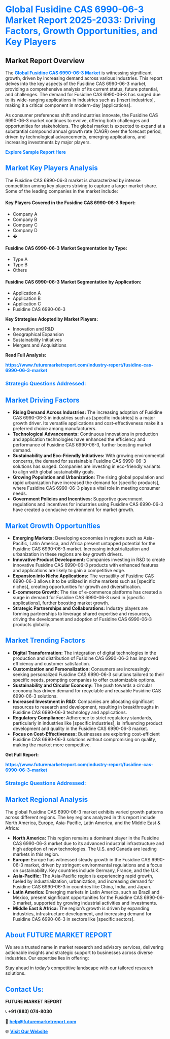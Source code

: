 <h1 style="color: #007BFF;">Global Fusidine CAS 6990-06-3 Market Report 2025-2033: Driving Factors, Growth Opportunities, and Key Players</h1>

<section id="overview">
<h2>Market Report Overview</h2>
<p>The <a href="https://www.futuremarketreport.com/industry-report/fusidine-cas-6990-06-3-market" style="color: #007BFF; text-decoration: none;"><strong>Global Fusidine CAS 6990-06-3 Market</strong></a> is witnessing significant growth, driven by increasing demand across various industries. This report delves into the key aspects of the Fusidine CAS 6990-06-3 market, providing a comprehensive analysis of its current status, future potential, and challenges. The demand for Fusidine CAS 6990-06-3 has surged due to its wide-ranging applications in industries such as [insert industries], making it a critical component in modern-day [applications].</p>
<p>As consumer preferences shift and industries innovate, the Fusidine CAS 6990-06-3 market continues to evolve, offering both challenges and opportunities for stakeholders. The global market is expected to expand at a substantial compound annual growth rate (CAGR) over the forecast period, driven by technological advancements, emerging applications, and increasing investments by major players.</p>
</section>

<section id="overview">
<p><a href="https://www.futuremarketreport.com/request-sample/reportId=111113" style="color: #007BFF; text-decoration: none;"><strong>Explore Sample Report Here</strong></a></p>
</section>

<section id="key-players">
<h2 style="color: #007BFF;">Market Key Players Analysis</h2>
<p>The Fusidine CAS 6990-06-3 market is characterized by intense competition among key players striving to capture a larger market share. Some of the leading companies in the market include:</p>
<h4>Key Players Covered in the Fusidine CAS 6990-06-3 Report:</h4>
<ul><li>Company A</li><li>Company B</li><li>Company C</li><li>Company D</li><li>�</li></ul>
<h4>Fusidine CAS 6990-06-3 Market Segmentation by Type:</h4>
<ul><li>Type A</li><li>Type B</li><li>Others</li></ul>

<h4>Fusidine CAS 6990-06-3 Market Segmentation by Application:</h4>
<ul><li>Application A</li><li>Application B</li><li>Application C</li><li>Fusidine CAS 6990-06-3</li></ul>
<p><strong>Key Strategies Adopted by Market Players:</strong></p>
<ul>
<li>Innovation and R&D</li>
<li>Geographical Expansion</li>
<li>Sustainability Initiatives</li>
<li>Mergers and Acquisitions</li>
</ul>
</section>

<section>
<p><strong>Read Full Analysis: </strong></p><a href="https://www.futuremarketreport.com/industry-report/fusidine-cas-6990-06-3-market" style="color: #007BFF; text-decoration: none;"><strong>https://www.futuremarketreport.com/industry-report/fusidine-cas-6990-06-3-market</strong></a>
<h3 style="color: #007BFF;">Strategic Questions Addressed:</h3>
</section>

<section id="driving-factors">
<h2 style="color: #007BFF;">Market Driving Factors</h2>
<ul>
<li><strong>Rising Demand Across Industries:</strong> The increasing adoption of Fusidine CAS 6990-06-3 in industries such as [specific industries] is a major growth driver. Its versatile applications and cost-effectiveness make it a preferred choice among manufacturers.</li>
<li><strong>Technological Advancements:</strong> Continuous innovations in production and application technologies have enhanced the efficiency and performance of Fusidine CAS 6990-06-3, further boosting market demand.</li>
<li><strong>Sustainability and Eco-Friendly Initiatives:</strong> With growing environmental concerns, the demand for sustainable Fusidine CAS 6990-06-3 solutions has surged. Companies are investing in eco-friendly variants to align with global sustainability goals.</li>
<li><strong>Growing Population and Urbanization:</strong> The rising global population and rapid urbanization have increased the demand for [specific products], where Fusidine CAS 6990-06-3 plays a vital role in meeting consumer needs.</li>
<li><strong>Government Policies and Incentives:</strong> Supportive government regulations and incentives for industries using Fusidine CAS 6990-06-3 have created a conducive environment for market growth.</li>
</ul>
</section>

<section id="growth-opportunities">
<h2 style="color: #007BFF;">Market Growth Opportunities</h2>
<ul>
<li><strong>Emerging Markets:</strong> Developing economies in regions such as Asia-Pacific, Latin America, and Africa present untapped potential for the Fusidine CAS 6990-06-3 market. Increasing industrialization and urbanization in these regions are key growth drivers.</li>
<li><strong>Innovative Product Development:</strong> Companies investing in R&D to create innovative Fusidine CAS 6990-06-3 products with enhanced features and applications are likely to gain a competitive edge.</li>
<li><strong>Expansion into Niche Applications:</strong> The versatility of Fusidine CAS 6990-06-3 allows it to be utilized in niche markets such as [specific niches], creating opportunities for growth and diversification.</li>
<li><strong>E-commerce Growth:</strong> The rise of e-commerce platforms has created a surge in demand for Fusidine CAS 6990-06-3 used in [specific applications], further boosting market growth.</li>
<li><strong>Strategic Partnerships and Collaborations:</strong> Industry players are forming partnerships to leverage shared expertise and resources, driving the development and adoption of Fusidine CAS 6990-06-3 products globally.</li>
</ul>
</section>

<section id="trending-factors">
<h2 style="color: #007BFF;">Market Trending Factors</h2>
<ul>
<li><strong>Digital Transformation:</strong> The integration of digital technologies in the production and distribution of Fusidine CAS 6990-06-3 has improved efficiency and customer satisfaction.</li>
<li><strong>Customization and Personalization:</strong> Consumers are increasingly seeking personalized Fusidine CAS 6990-06-3 solutions tailored to their specific needs, prompting companies to offer customizable options.</li>
<li><strong>Sustainability and Circular Economy:</strong> The push towards a circular economy has driven demand for recyclable and reusable Fusidine CAS 6990-06-3 solutions.</li>
<li><strong>Increased Investment in R&D:</strong> Companies are allocating significant resources to research and development, resulting in breakthroughs in Fusidine CAS 6990-06-3 technology and applications.</li>
<li><strong>Regulatory Compliance:</strong> Adherence to strict regulatory standards, particularly in industries like [specific industries], is influencing product development and quality in the Fusidine CAS 6990-06-3 market.</li>
<li><strong>Focus on Cost-Effectiveness:</strong> Businesses are exploring cost-efficient Fusidine CAS 6990-06-3 solutions without compromising on quality, making the market more competitive.</li>
</ul>
</section>

<section>
<p><strong>Get Full Report: </strong></p><a href="https://www.futuremarketreport.com/industry-report/fusidine-cas-6990-06-3-market" style="color: #007BFF; text-decoration: none;"><strong>https://www.futuremarketreport.com/industry-report/fusidine-cas-6990-06-3-market</strong></a>
<h3 style="color: #007BFF;">Strategic Questions Addressed:</h3>
</section>


<section id="regional-analysis">
<h2 style="color: #007BFF;">Market Regional Analysis</h2>
<p>The global Fusidine CAS 6990-06-3 market exhibits varied growth patterns across different regions. The key regions analyzed in this report include North America, Europe, Asia-Pacific, Latin America, and the Middle East & Africa:</p>
<ul>
<li><strong>North America:</strong> This region remains a dominant player in the Fusidine CAS 6990-06-3 market due to its advanced industrial infrastructure and high adoption of new technologies. The U.S. and Canada are leading markets in this region.</li>
<li><strong>Europe:</strong> Europe has witnessed steady growth in the Fusidine CAS 6990-06-3 market, driven by stringent environmental regulations and a focus on sustainability. Key countries include Germany, France, and the U.K.</li>
<li><strong>Asia-Pacific:</strong> The Asia-Pacific region is experiencing rapid growth, fueled by industrialization, urbanization, and increasing demand for Fusidine CAS 6990-06-3 in countries like China, India, and Japan.</li>
<li><strong>Latin America:</strong> Emerging markets in Latin America, such as Brazil and Mexico, present significant opportunities for the Fusidine CAS 6990-06-3 market, supported by growing industrial activities and investments.</li>
<li><strong>Middle East & Africa:</strong> The region’s growth is driven by expanding industries, infrastructure development, and increasing demand for Fusidine CAS 6990-06-3 in sectors like [specific sectors].</li>
</ul>
</section>

<footer>
<h2 style="color: #007BFF;">About FUTURE MARKET REPORT</h2>
<p>We are a trusted name in market research and advisory services, delivering actionable insights and strategic support to businesses across diverse industries. Our expertise lies in offering:</p>

<p>Stay ahead in today’s competitive landscape with our tailored research solutions.</p>

<h2 style="color: #007BFF;">Contact Us:</h2>
<p><strong>FUTURE MARKET REPORT</strong></p>
<p>📞 <strong>+91 (883) 074-8030</strong></p>
<p>📧 <strong><a href="mailto:help@futuremarketreport.com" style="color: #007BFF;">help@futuremarketreport.com</a></strong></p>
<p>🌐 <strong><a href="https://www.futuremarketreport.com/" style="color: #007BFF;">Visit Our Website</a></strong></p>
</footer>